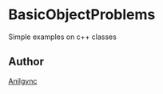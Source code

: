 # BasicObjectProblems
Simple examples on c++ classes

## Author
[Anilgvnc](https://linktr.ee/LordOFDead)
